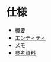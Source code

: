 # 仕様

- [概要](./INTRODUCTION.md)
- [エンティティ](./ENTITIES.md)
- [メモ](./MEMOS.md)
- [参考資料](./RELATIONS.md)